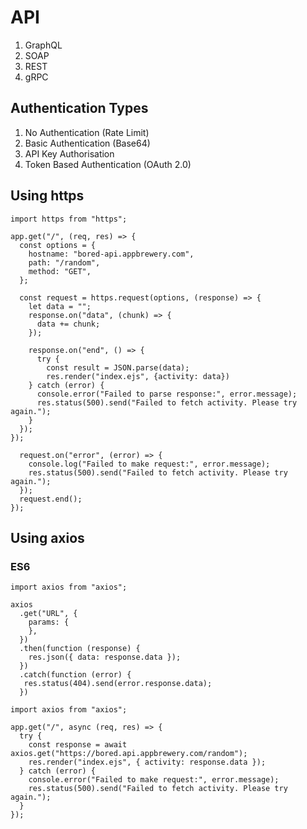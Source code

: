 # API
1. GraphQL
2. SOAP
3. REST
4. gRPC
## Authentication Types
1. No Authentication (Rate Limit)
2. Basic Authentication (Base64)
3. API Key Authorisation
4. Token Based Authentication (OAuth 2.0)
## Using https
```
import https from "https";

app.get("/", (req, res) => {
  const options = {
    hostname: "bored-api.appbrewery.com",
    path: "/random",
    method: "GET",
  };

  const request = https.request(options, (response) => {
    let data = "";
    response.on("data", (chunk) => {
      data += chunk;
    });

    response.on("end", () => {
      try {
        const result = JSON.parse(data);
        res.render("index.ejs", {activity: data})
    } catch (error) {
      console.error("Failed to parse response:", error.message);
      res.status(500).send("Failed to fetch activity. Please try again.");
    }
  });
});

  request.on("error", (error) => {
    console.log("Failed to make request:", error.message);
    res.status(500).send("Failed to fetch activity. Please try again.");
  });
  request.end();
});
```
## Using axios
### ES6
```
import axios from "axios";

axios
  .get("URL", {
    params: {
    },
  })
  .then(function (response) {
    res.json({ data: response.data });
  })
  .catch(function (error) {
   res.status(404).send(error.response.data);
  })
```
```
import axios from "axios";

app.get("/", async (req, res) => {
  try {
    const response = await axios.get("https://bored.api.appbrewery.com/random");
    res.render("index.ejs", { activity: response.data });
  } catch (error) {
    console.error("Failed to make request:", error.message);
    res.status(500).send("Failed to fetch activity. Please try again.");
  }
});
```
